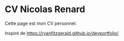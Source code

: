 # CV Nicolas Renard
Cette page est mon CV personnel. 

Inspiré de https://ryanfitzgerald.github.io/devportfolio/